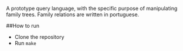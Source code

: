 A prototype query language, with the specific purpose of manipulating family trees. Family relations are written in portuguese.

##How to run
- Clone the repository
- Run `make`


